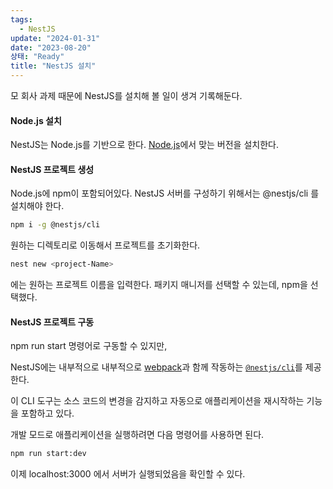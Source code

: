 ```yaml
---
tags:
  - NestJS
update: "2024-01-31"
date: "2023-08-20"
상태: "Ready"
title: "NestJS 설치"
---
```

모 회사 과제 때문에 NestJS를 설치해 볼 일이 생겨 기록해둔다. 

#### Node.js 설치

NestJS는 Node.js를 기반으로 한다. [Node.js](https://nodejs.org/ko/download)에서 맞는 버전을 설치한다. 

#### NestJS 프로젝트 생성

Node.js에 npm이 포함되어있다. NestJS 서버를 구성하기 위해서는 @nestjs/cli 를 설치해야 한다. 

```bash
npm i -g @nestjs/cli
```



원하는 디렉토리로 이동해서 프로젝트를 초기화한다. 

```bash
nest new <project-Name>
```

<project-Name> 에는 원하는 프로젝트 이름을 입력한다. 패키지 매니저를 선택할 수 있는데, npm을 선택했다. 

#### NestJS 프로젝트 구동

npm run start 명령어로 구동할 수 있지만, 

NestJS에는 내부적으로 내부적으로 [webpack](https://webpack.js.org/)과 함께 작동하는 [`@nestjs/cli`](https://docs.nestjs.com/cli/overview)를 제공한다. 

이 CLI 도구는 소스 코드의 변경을 감지하고 자동으로 애플리케이션을 재시작하는 기능을 포함하고 있다. 

개발 모드로 애플리케이션을 실행하려면 다음 명령어를 사용하면 된다. 

```bash
npm run start:dev
```



이제 localhost:3000 에서 서버가 실행되었음을 확인할 수 있다. 



